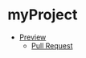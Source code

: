 # myProject
 - [Preview](https://github.com/cutiekate/myProject/)
    - [Pull Request](https://github.com/cutiekate/myProject/pull/1/files)